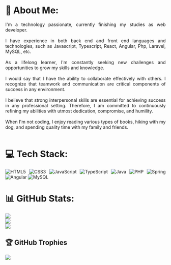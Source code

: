 <div align="justify">
  
# 💫 About Me:
I'm a technology passionate, currently finishing my studies as web developer. <br><br>I have experience in both back end and front end languages and technologies, such as Javascript, Typescript, React, Angular, Php, Laravel, MySQL, etc.<br><br>As a lifelong learner, I'm constantly seeking new challenges and opportunities to grow my skills and knowledge.<br><br>I would say that I have the ability to collaborate effectively with others. I recognize that teamwork and communication are critical components of success in any environment.<br><br>I believe that strong interpersonal skills are essential for achieving success in any professional setting. Therefore, I am committed to continuously refining my abilities with utmost dedication, compromise, and humility.<br><br>When I'm not coding, I enjoy reading various types of books, hiking with my dog, and spending quality time with my family and friends.<br><br>


# 💻 Tech Stack:
![HTML5](https://img.shields.io/badge/html5-%23E34F26.svg?style=for-the-badge&logo=html5&logoColor=white) ![CSS3](https://img.shields.io/badge/css3-%231572B6.svg?style=for-the-badge&logo=css3&logoColor=white) ![JavaScript](https://img.shields.io/badge/javascript-%23323330.svg?style=for-the-badge&logo=javascript&logoColor=%23F7DF1E) ![TypeScript](https://img.shields.io/badge/typescript-%23007ACC.svg?style=for-the-badge&logo=typescript&logoColor=white) ![Java](https://img.shields.io/badge/java-%23ED8B00.svg?style=for-the-badge&logo=java&logoColor=white) ![PHP](https://img.shields.io/badge/php-%23777BB4.svg?style=for-the-badge&logo=php&logoColor=white) ![Spring](https://img.shields.io/badge/spring-%236DB33F.svg?style=for-the-badge&logo=spring&logoColor=white) ![Angular](https://img.shields.io/badge/angular-%23DD0031.svg?style=for-the-badge&logo=angular&logoColor=white) ![MySQL](https://img.shields.io/badge/mysql-%2300f.svg?style=for-the-badge&logo=mysql&logoColor=white)
# 📊 GitHub Stats:
![](https://github-readme-stats.vercel.app/api?username=kevinrzdz&theme=tokyonight&hide_border=false&include_all_commits=true&count_private=true)<br/>
![](https://github-readme-streak-stats.herokuapp.com/?user=kevinrzdz&theme=tokyonight&hide_border=false)<br/>
![](https://github-readme-stats.vercel.app/api/top-langs/?username=kevinrzdz&theme=tokyonight&hide_border=false&include_all_commits=true&count_private=true&layout=compact)

## 🏆 GitHub Trophies
![](https://github-profile-trophy.vercel.app/?username=kevinrzdz&theme=tokyonight&no-frame=false&no-bg=false&margin-w=4)

<!-- Proudly created with GPRM ( https://gprm.itsvg.in ) -->

</div>
